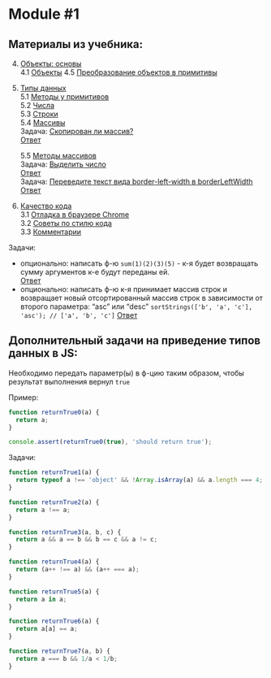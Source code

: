 # Module #1

## Материалы из учебника:

4. [Объекты: основы](https://learn.javascript.ru/object-basics)  
    4.1 [Объекты](https://learn.javascript.ru/object) 
    4.5 [Преобразование объектов в примитивы](https://learn.javascript.ru/object-toprimitive)

5. [Типы данных](https://learn.javascript.ru/data-types)  
    5.1 [Методы у примитивов](https://learn.javascript.ru/primitives-methods)  
    5.2 [Числа](https://learn.javascript.ru/number)  
    5.3 [Строки](https://learn.javascript.ru/string)  
    5.4 [Массивы](https://learn.javascript.ru/array)  
    Задача: [Скопирован ли массив?](https://learn.javascript.ru/task/item-value)  
    [Ответ](task_1.js)  
    
    5.5 [Методы массивов](https://learn.javascript.ru/array-methods)  
    Задача: [Выделить число](https://learn.javascript.ru/task/extract-currency)  
    [Ответ](task_2.js)  
    Задача: [Переведите текст вида border-left-width в borderLeftWidth](https://learn.javascript.ru/task/camelcase)  
    [Ответ](task_3.js)  
    
3. [Качество кода](https://learn.javascript.ru/code-quality)  
    3.1 [Отладка в браузере Chrome](https://learn.javascript.ru/debugging-chrome)  
    3.2 [Советы по стилю кода](https://learn.javascript.ru/coding-style)  
    3.3 [Комментарии](https://learn.javascript.ru/comments) 

Задачи:
* опционально: написать ф-ю `sum(1)(2)(3)(5)` - к-я будет возвращать сумму аргументов к-е будут переданы ей.  
[Ответ](task_4.js)  
* опционально: написать ф-ю к-я принимает массив строк и возвращает новый отсортированный массив строк в 
зависимости от второго параметра: “asc” или “desc” 
`sortStrings(['b', 'a', 'c'], 'asc'); // ['a', 'b', 'c']` 
[Ответ](task_5.js)  

## Дополнительный задачи на приведение типов данных в JS:

Необходимо передать параметр(ы) в ф-цию таким образом, чтобы результат выполнения вернул `true`

Пример:

```javascript
function returnTrue0(a) {
  return a;
}

console.assert(returnTrue0(true), 'should return true');
```

Задачи:

```javascript
function returnTrue1(a) {
  return typeof a !== 'object' && !Array.isArray(a) && a.length === 4;
}

function returnTrue2(a) {
  return a !== a;
}

function returnTrue3(a, b, c) {
  return a && a == b && b == c && a != c;
}

function returnTrue4(a) {
  return (a++ !== a) && (a++ === a);
}

function returnTrue5(a) {
  return a in a;
}

function returnTrue6(a) {
  return a[a] == a;
}

function returnTrue7(a, b) {
  return a === b && 1/a < 1/b; 
}
 ```
